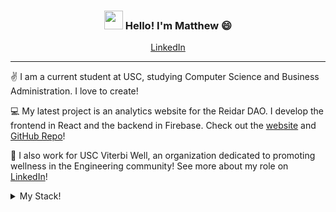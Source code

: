 <h3 align="center"><img src = "https://raw.githubusercontent.com/MartinHeinz/MartinHeinz/master/wave.gif" width = 30px> Hello! I'm Matthew 😄</h3>

<p align="center">
  <a href="https://www.linkedin.com/in/msalaway/">LinkedIn</a>
</p>

---
✌️ I am a current student at USC, studying Computer Science and Business Administration. I love to create!

💻 My latest project is an analytics website for the Reidar DAO. I develop the frontend in React and the backend in Firebase. Check out the [website](https://reidarchart.web.app/) and [GitHub Repo](https://github.com/Matthew-Salaway/Reidar_Analytics)!

🧘 I also work for USC Viterbi Well, an organization dedicated to promoting wellness in the Engineering community! See more about my role on [LinkedIn](https://www.linkedin.com/in/msalaway/)!

<details>
  <summary>My Stack!</summary>
  <br>

* ☀️   Front-end: Javascript, React, CSS/HTML
* 🌴   Back-end: Firebase, APIs, Solidity, SQL, Node.js, Cloud Infrastructure, Python, Web Scraping
* 🍁   Other: C++, R, Hardhat, Blockchain

<p align="center">
I used to teach Python lessons and projects at my high school but I currently program in Javascript much more!
[![Top Langs](https://github-readme-stats.vercel.app/api/top-langs/?username=Matthew-Salaway&layout=compact)](https://github.com/Matthew-Salaway/github-readme-stats)
</p>

</details>

<!--
**Matthew-Salaway/Matthew-Salaway** is a ✨ _special_ ✨ repository because its `README.md` (this file) appears on your GitHub profile.

Here are some ideas to get you started:

- 🔭 I’m currently working on ...
- 🌱 I’m currently learning ...
- 👯 I’m looking to collaborate on ...
- 🤔 I’m looking for help with ...
- 💬 Ask me about ...
- 📫 How to reach me: ...
- 😄 Pronouns: ...
- ⚡ Fun fact: ...
-->
